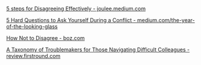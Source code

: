 [5 steps for Disagreeing Effectively - joulee.medium.com](https://joulee.medium.com/5-steps-for-disagreeing-effectively-9d745ce0dbb4)

[5 Hard Questions to Ask Yourself During a Conflict - medium.com/the-year-of-the-looking-glass](https://medium.com/the-year-of-the-looking-glass/5-hard-questions-to-ask-yourself-during-a-conflict-f4a91bab347a)

[How Not to Disagree - boz.com](https://boz.com/articles/disagree)

[A Taxonomy of Troublemakers for Those Navigating Difficult Colleagues - review.firstround.com](https://review.firstround.com/a-taxonomy-of-troublemakers-for-those-navigating-difficult-colleagues)